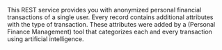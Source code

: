 This REST service provides you with anonymized personal financial transactions of a single user. Every record contains additional attributes with the type of transaction. These attributes were added by a (Personal Finance Management) tool that categorizes each and every transaction using artificial intelligence.
